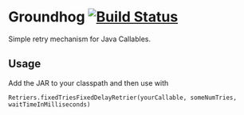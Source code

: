 # Groundhog [![Build Status](https://travis-ci.org/roshan/groundhog.svg?branch=master)](https://travis-ci.org/roshan/groundhog)

Simple retry mechanism for Java Callables.

## Usage

Add the JAR to your classpath and then use with 

    Retriers.fixedTriesFixedDelayRetrier(yourCallable, someNumTries, waitTimeInMilliseconds)

